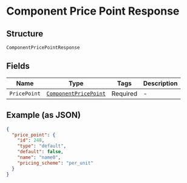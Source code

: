 
# Component Price Point Response

## Structure

`ComponentPricePointResponse`

## Fields

| Name | Type | Tags | Description |
|  --- | --- | --- | --- |
| `PricePoint` | [`ComponentPricePoint`](../../doc/models/component-price-point.md) | Required | - |

## Example (as JSON)

```json
{
  "price_point": {
    "id": 248,
    "type": "default",
    "default": false,
    "name": "name0",
    "pricing_scheme": "per_unit"
  }
}
```

